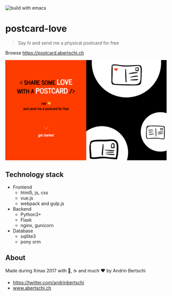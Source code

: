 ![build with emacs](https://img.shields.io/badge/built%20with-emacs-orange.svg)

# postcard-love
> Say hi and send me a physical postcard for free

Browse https://postcard.abertschi.ch  

<img src='./.assets/img1.png' widht=200/>

## Technology stack
- Frontend
  + html5, js, css
  + vue.js
  + webpack and gulp.js
- Backend
  + Python3+
  + Flask
  + nginx, gunicorn
- Database
  + sqllite3
  + pony orm

## About
Made during Xmas 2017 with 🥛, ☕️ and much ❤️ by Andrin Bertschi
- https://twitter.com/andrinbertschi
- www.abertschi.ch
